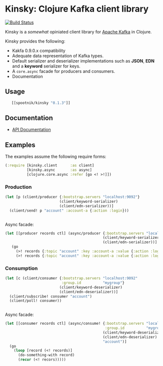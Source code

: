 Kinsky: Clojure Kafka client library
====================================

[![Build Status](https://secure.travis-ci.org/pyr/kinsky.png)](http://travis-ci.org/pyr/kinsky)

Kinsky is a *somewhat* opiniated client library
for [Apache Kafka](http://kakfa.apache.org) in Clojure.

Kinsky provides the following:

- Kakfa 0.9.0.x compatibility
- Adequate data representation of Kafka types.
- Default serializer and deserializer implementations such as
  **JSON**, **EDN** and a **keyword** serializer for keys.
- A `core.async` facade for producers and consumers.
- Documentation

## Usage

```clojure
   [[spootnik/kinsky "0.1.3"]]
```

## Documentation

* [API Documentation](http://pyr.github.io/kinsky)

## Examples

The examples assume the following require forms:

```clojure
(:require [kinsky.client      :as client]
          [kinsky.async       :as async]
          [clojure.core.async :refer [go <! >!]])
```

### Production

```clojure
(let [p (client/producer {:bootstrap.servers "localhost:9092"}
                         (client/keyword-serializer)
                         (client/edn-serializer))]
  (client/send! p "account" :account-a {:action :login}))
 
```

Async facade:

```clojure
(let [[producer records ctl] (async/producer {:bootstrap.servers "localhost:9092"}
                                             (client/keyword-serializer)
                                             (client/edn-serializer))]
   (go
     (>! records {:topic "account" :key :account-a :value {:action :login}})
     (>! records {:topic "account" :key :account-a :value {:action :logout}})))
```

### Consumption

```clojure
(let [c (client/consumer {:bootstrap.servers "localhost:9092"
                          :group.id          "mygroup"}
                         (client/keyword-deserializer)
                         (client/edn-deserializer))]
  (client/subscribe! consumer "account")
  (client/poll! consumer))
 
```

Async facade:

```clojure
(let [[consumer records ctl] (async/consume! {:bootstrap.servers "localhost:9092"
                                              :group.id          "mygroup"}
                                             (client/keyword-deserializer)
                                             (client/edn-deserializer)
                                             "account")]
  (go
    (loop [record (<! records)]
      (do-something-with record)
      (recur (<! recors)))))
```


